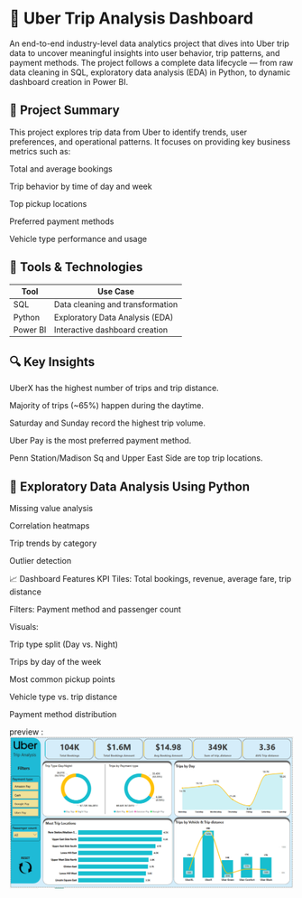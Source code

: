 # 🚖 Uber Trip Analysis Dashboard
An end-to-end industry-level data analytics project that dives into Uber trip data to uncover meaningful insights into user behavior, trip patterns, and payment methods. The project follows a complete data lifecycle — from raw data cleaning in SQL, exploratory data analysis (EDA) in Python, to dynamic dashboard creation in Power BI.


## 📌 Project Summary
This project explores trip data from Uber to identify trends, user preferences, and operational patterns. It focuses on providing key business metrics such as:

Total and average bookings

Trip behavior by time of day and week

Top pickup locations

Preferred payment methods

Vehicle type performance and usage

## 🧰 Tools & Technologies

| Tool       | Use Case                          |
|------------|------------------------------------|
| SQL        | Data cleaning and transformation   |
| Python     | Exploratory Data Analysis (EDA)    |
| Power BI   | Interactive dashboard creation     |


## 🔍 Key Insights
UberX has the highest number of trips and trip distance.

Majority of trips (~65%) happen during the daytime.

Saturday and Sunday record the highest trip volume.

Uber Pay is the most preferred payment method.

Penn Station/Madison Sq and Upper East Side are top trip locations.

## 🧪 Exploratory Data Analysis Using Python


Missing value analysis

Correlation heatmaps

Trip trends by category

Outlier detection

📈 Dashboard Features
KPI Tiles: Total bookings, revenue, average fare, trip distance

Filters: Payment method and passenger count

Visuals:

Trip type split (Day vs. Night)

Trips by day of the week

Most common pickup points

Vehicle type vs. trip distance

Payment method distribution





preview : ![Dashboard Preview](https://github.com/Akmal-s/Uber_Trip_analysis/blob/main/Uber_Trip_Analysis.png)


